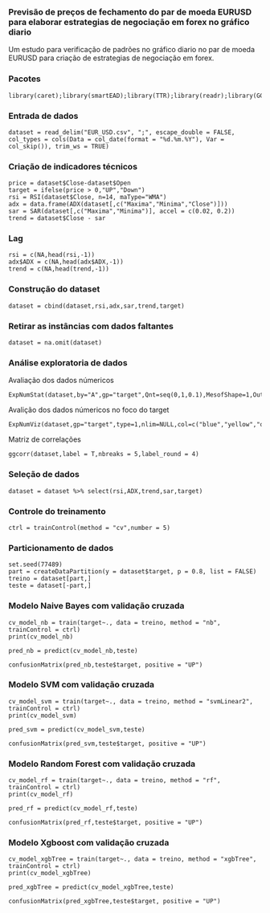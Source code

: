 ### Previsão de preços de fechamento do par de moeda EURUSD para elaborar estrategias de negociação em forex no gráfico diario

Um estudo para verificação de padrões no gráfico diario no par de moeda EURUSD para criação de estrategias de negociação em forex.

### Pacotes
```{r, cache=FALSE, message=FALSE, warning=FALSE}
library(caret);library(smartEAD);library(TTR);library(readr);library(GGally);
```

### Entrada de dados
```{r, cache=FALSE, message=FALSE, warning=FALSE}
dataset = read_delim("EUR_USD.csv", ";", escape_double = FALSE, col_types = cols(Data = col_date(format = "%d.%m.%Y"), Var = col_skip()), trim_ws = TRUE)
```

### Criação de indicadores técnicos
```{r, cache=FALSE, message=FALSE, warning=FALSE}
price = dataset$Close-dataset$Open
target = ifelse(price > 0,"UP","Down")
rsi = RSI(dataset$Close, n=14, maType="WMA")
adx = data.frame(ADX(dataset[,c("Maxima","Minima","Close")]))
sar = SAR(dataset[,c("Maxima","Minima")], accel = c(0.02, 0.2))
trend = dataset$Close - sar
```

### Lag
```{r, cache=FALSE, message=FALSE, warning=FALSE}
rsi = c(NA,head(rsi,-1)) 
adx$ADX = c(NA,head(adx$ADX,-1)) 
trend = c(NA,head(trend,-1))
```

### Construção do dataset
```{r, cache=FALSE, message=FALSE, warning=FALSE}
dataset = cbind(dataset,rsi,adx,sar,trend,target)
```

### Retirar as instâncias com dados faltantes
```{r, cache=FALSE, message=FALSE, warning=FALSE}
dataset = na.omit(dataset)
```

### Análise exploratoria de dados

Avaliação dos dados númericos
```{r, cache=FALSE, message=FALSE, warning=FALSE}
ExpNumStat(dataset,by="A",gp="target",Qnt=seq(0,1,0.1),MesofShape=1,Outlier=TRUE,round=4)
```
Avalição dos dados númericos no foco do target
```{r, cache=FALSE, message=FALSE, warning=FALSE}
ExpNumViz(dataset,gp="target",type=1,nlim=NULL,col=c("blue","yellow","orange"),Page=c(2,2),sample=8)
```
Matriz de correlações
```{r, cache=FALSE, message=FALSE, warning=FALSE}
ggcorr(dataset,label = T,nbreaks = 5,label_round = 4)
```

### Seleção de dados 
```{r, cache=FALSE, message=FALSE, warning=FALSE}
dataset = dataset %>% select(rsi,ADX,trend,sar,target)
```
### Controle do treinamento
```{r, cache=FALSE, message=FALSE, warning=FALSE}
ctrl = trainControl(method = "cv",number = 5)
```

### Particionamento de dados
```{r, cache=FALSE, message=FALSE, warning=FALSE}
set.seed(77489)
part = createDataPartition(y = dataset$target, p = 0.8, list = FALSE)
treino = dataset[part,]
teste = dataset[-part,]
```

### Modelo Naive Bayes com validação cruzada
```{r, cache=FALSE, message=FALSE, warning=FALSE}
cv_model_nb = train(target~., data = treino, method = "nb", trainControl = ctrl)
print(cv_model_nb)

pred_nb = predict(cv_model_nb,teste)

confusionMatrix(pred_nb,teste$target, positive = "UP")
```

### Modelo SVM com validação cruzada
```{r, cache=FALSE, message=FALSE, warning=FALSE}
cv_model_svm = train(target~., data = treino, method = "svmLinear2", trainControl = ctrl)
print(cv_model_svm)

pred_svm = predict(cv_model_svm,teste)

confusionMatrix(pred_svm,teste$target, positive = "UP")
```

### Modelo Random Forest com validação cruzada
```{r, cache=FALSE, message=FALSE, warning=FALSE}
cv_model_rf = train(target~., data = treino, method = "rf", trainControl = ctrl)
print(cv_model_rf)

pred_rf = predict(cv_model_rf,teste)

confusionMatrix(pred_rf,teste$target, positive = "UP")
```

### Modelo Xgboost com validação cruzada
```{r, cache=FALSE, message=FALSE, warning=FALSE}
cv_model_xgbTree = train(target~., data = treino, method = "xgbTree", trainControl = ctrl)
print(cv_model_xgbTree)

pred_xgbTree = predict(cv_model_xgbTree,teste)

confusionMatrix(pred_xgbTree,teste$target, positive = "UP")
```
